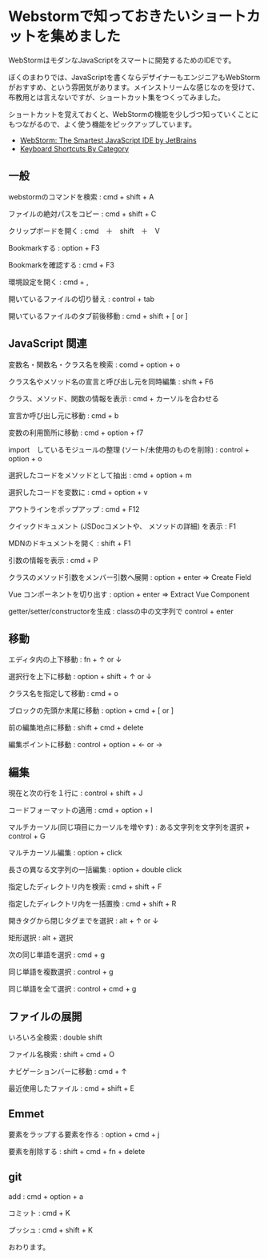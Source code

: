 # Webstormで知っておきたいショートカットを集めました

WebStormはモダンなJavaScriptをスマートに開発するためのIDEです。

ぼくのまわりでは、JavaScriptを書くならデザイナーもエンジニアもWebStormがおすすめ、という雰囲気があります。メインストリームな感じなのを受けて、布教用とは言えないですが、ショートカット集をつくってみました。

ショートカットを覚えておくと、WebStormの機能を少しづつ知っていくことにもつながるので、よく使う機能をピックアップしています。

* [WebStorm: The Smartest JavaScript IDE by JetBrains](https://www.jetbrains.com/webstorm/)
* [Keyboard Shortcuts By Category](https://www.jetbrains.com/help/webstorm/2016.2/keyboard-shortcuts-by-category.html)





## 一般

webstormのコマンドを検索
: cmd + shift + A

ファイルの絶対パスをコピー
: cmd + shift + C

クリップボードを開く
: cmd　＋　shift　＋　V

Bookmarkする
: option + F3

Bookmarkを確認する
: cmd + F3

環境設定を開く
: cmd + ,

開いているファイルの切り替え
: control + tab

開いているファイルのタブ前後移動
: cmd + shift + [ or ]




## JavaScript 関連

変数名・関数名・クラス名を検索
: comd + option + o

クラス名やメソッド名の宣言と呼び出し元を同時編集
: shift + F6

クラス、メソッド、関数の情報を表示
: cmd + カーソルを合わせる

宣言か呼び出し元に移動
: cmd + b

変数の利用箇所に移動
: cmd + option + f7

import　しているモジュールの整理 (ソート/未使用のものを削除)
: control + option + o

選択したコードをメソッドとして抽出
: cmd + option + m

選択したコードを変数に
: cmd + option + v

アウトラインをポップアップ
: cmd + F12

クイックドキュメント (JSDocコメントや、 メソッドの詳細) を表示
: F1

MDNのドキュメントを開く
: shift + F1

引数の情報を表示
: cmd + P

クラスのメソッド引数をメンバー引数へ展開
: option + enter => Create Field

Vue コンポーネントを切り出す
: option + enter => Extract Vue Component

getter/setter/constructorを生成
: classの中の文字列で control + enter




## 移動

エディタ内の上下移動
: fn + ↑ or ↓

選択行を上下に移動
: option + shift + ↑ or ↓

クラス名を指定して移動
: cmd + o

ブロックの先頭か末尾に移動
: option + cmd + [ or ]

前の編集地点に移動
: shift + cmd + delete

編集ポイントに移動
: control + option + ← or →





## 編集

現在と次の行を１行に
: control + shift + J

コードフォーマットの適用
: cmd + option + l

マルチカーソル(同じ項目にカーソルを増やす)
: ある文字列を文字列を選択 + control + G

マルチカーソル編集
: option + click

長さの異なる文字列の一括編集
: option + double click

指定したディレクトリ内を検索
: cmd + shift + F

指定したディレクトリ内を一括置換
: cmd + shift + R

開きタグから閉じタグまでを選択
: alt + ↑ or ↓

矩形選択
: alt + 選択

次の同じ単語を選択
: cmd + g

同じ単語を複数選択
: control + g

同じ単語を全て選択
: control + cmd + g



## ファイルの展開

いろいろ全検索
: double shift

ファイル名検索
: shift + cmd + O

ナビゲーションバーに移動
: cmd + ↑

最近使用したファイル
: cmd + shift + E





## Emmet

要素をラップする要素を作る
: option + cmd + j

要素を削除する
: shift + cmd + fn + delete





## git

add
: cmd + option + a

コミット
: cmd + K

プッシュ
: cmd + shift + K





おわります。





























